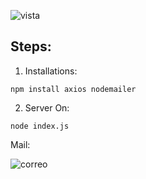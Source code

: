 ![vista](https://user-images.githubusercontent.com/68760595/136884747-ac419e6b-6eb5-4946-b2a3-6bba25bee171.png)

## Steps:

1. Installations:

```
npm install axios nodemailer
```

2. Server On:

```
node index.js
```
Mail:

![correo](https://user-images.githubusercontent.com/68760595/136885133-9c5dc052-3413-48ee-8348-e9123f511e14.png)


